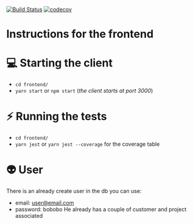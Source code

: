 [![Build Status](https://travis-ci.com/paologalligit/reviso_developer_homework.svg?token=5s8wP7aszQ7NbGhn4qdu&branch=master)](https://travis-ci.com/paologalligit/reviso_developer_homework) [![codecov](https://codecov.io/gh/paologalligit/reviso_developer_homework/branch/master/graph/badge.svg?token=GnQ2L3YAKL)](https://codecov.io/gh/paologalligit/reviso_developer_homework)

# Instructions for the frontend

# :computer: Starting the client
- `cd frontend/`
- `yarn start` or `npm start` (*the client starts at port 3000*)

# :zap: Running the tests
- `cd frontend/`
- `yarn jest` or `yarn jest --coverage` for the coverage table

# :alien: User
There is an already create user in the db you can use:
  - email: user@email.com
  - password: bobobo
He already has a couple of customer and project associated
